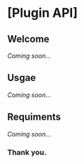 # [Plugin API]


## Welcome
*Coming soon...*
## Usgae
*Coming soon...*

## Requiments
*Coming soon...*

### Thank you.

